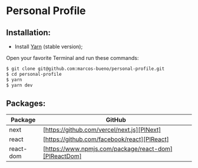 # Personal Profile

## Installation:
  - Install [Yarn](https://classic.yarnpkg.com/en/docs/install) (stable version);

Open your favorite Terminal and run these commands:

```sh
$ git clone git@github.com:marcos-bueno/personal-profile.git
$ cd personal-profile
$ yarn
$ yarn dev
```

## Packages:

| Package | GitHub |
| ------ | ------ |
| next | [https://github.com/vercel/next.js][PlNext] |
| react | [https://github.com/facebook/react][PlReact] |
| react-dom | [https://www.npmjs.com/package/react-dom][PlReactDom] |

   [PlNext]: <https://github.com/vercel/next.js>
   [PlReact]: <https://github.com/facebook/react>
   [PlReactDom]: <https://www.npmjs.com/package/react-dom>